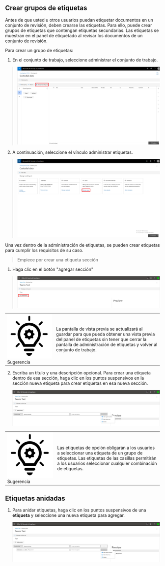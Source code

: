 ## <a name="create-tag-groups"></a>Crear grupos de etiquetas

Antes de que usted u otros usuarios puedan etiquetar documentos en un conjunto de revisión, deben crearse las etiquetas. Para ello, puede crear grupos de etiquetas que contengan etiquetas secundarias. Las etiquetas se muestran en el panel de etiquetado al revisar los documentos de un conjunto de revisión.

Para crear un grupo de etiquetas:

1.  En el conjunto de trabajo, seleccione administrar el conjunto de trabajo.

> ![](../media/ED-managews.png)

2.  A continuación, seleccione el vínculo administrar etiquetas.

> ![](../media/ED-managetags.png)

Una vez dentro de la administración de etiquetas, se pueden crear etiquetas para cumplir los requisitos de su caso.

> Empiece por crear una etiqueta sección

1.  Haga clic en el botón "agregar sección"

> ![Una imagen que contiene la descripción de la captura de pantalla generado automáticamente](../media/ED-addtagsection.png)

|                                                                                                                             |                                                                                                                                                                 |
| --------------------------------------------------------------------------------------------------------------------------- | --------------------------------------------------------------------------------------------------------------------------------------------------------------- |
| ![](../media/ED-tipicon.png)Sugerencia | La pantalla de vista previa se actualizará al guardar para que pueda obtener una vista previa del panel de etiquetas sin tener que cerrar la pantalla de administración de etiquetas y volver al conjunto de trabajo. |

2.  Escriba un título y una descripción opcional. Para crear una etiqueta dentro de esa sección, haga clic en los puntos suspensivos en la sección nueva etiqueta para crear etiquetas en esa nueva sección.
    
    ![Una captura de pantalla de una descripción de teléfono móvil generada automáticamente](../media/ED-createtag.png)

|                                                                                                                             |                                                                                                                                         |
| --------------------------------------------------------------------------------------------------------------------------- | --------------------------------------------------------------------------------------------------------------------------------------- |
| ![](../media/ED-tipicon.png)Sugerencia | Las etiquetas de opción obligarán a los usuarios a seleccionar una etiqueta de un grupo de etiquetas. Las etiquetas de las casillas permitirán a los usuarios seleccionar cualquier combinación de etiquetas. |

## <a name="nested-tags"></a>Etiquetas anidadas

1.  Para anidar etiquetas, haga clic en los puntos suspensivos de una **etiqueta** y seleccione una nueva etiqueta para agregar.
    
    ![](../media/ED-tagnesting.png)

